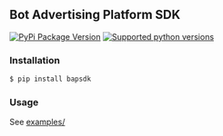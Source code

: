## Bot Advertising Platform SDK

[![PyPi Package Version](https://img.shields.io/pypi/v/bapsdk.svg?style=flat-square)](https://pypi.python.org/pypi/bapsdk)
[![Supported python versions](https://img.shields.io/pypi/pyversions/bapsdk.svg?style=flat-square)](https://pypi.python.org/pypi/bapsdk)

### Installation

```bash
$ pip install bapsdk
```

### Usage

See [examples/](./examples)
